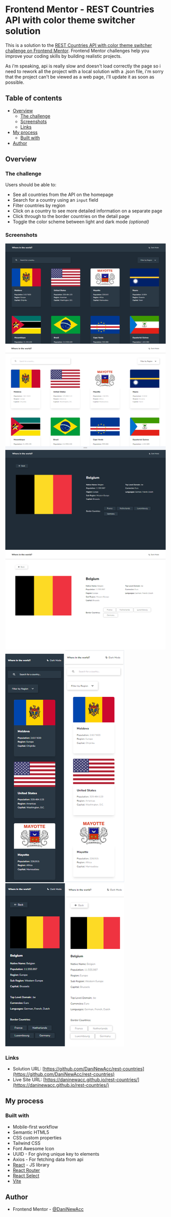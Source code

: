 # Frontend Mentor - REST Countries API with color theme switcher solution

This is a solution to the [REST Countries API with color theme switcher challenge on Frontend Mentor](https://www.frontendmentor.io/challenges/rest-countries-api-with-color-theme-switcher-5cacc469fec04111f7b848ca). Frontend Mentor challenges help you improve your coding skills by building realistic projects. 

As i'm speaking, api is really slow and doesn't load correctly the page so i need to rework all the project with a local solution with a .json file, i'm sorry that the project can't be viewed as a web page, i'll update it as soon as possible.

## Table of contents

- [Overview](#overview)
  - [The challenge](#the-challenge)
  - [Screenshots](#screenshot)
  - [Links](#links)
- [My process](#my-process)
  - [Built with](#built-with)
- [Author](#author)

## Overview

### The challenge

Users should be able to:

- See all countries from the API on the homepage
- Search for a country using an `input` field
- Filter countries by region
- Click on a country to see more detailed information on a separate page
- Click through to the border countries on the detail page
- Toggle the color scheme between light and dark mode *(optional)*

### Screenshots

![](./screenshots/desktop-home-dark-design.PNG)
![](./screenshots/desktop-home-light-design.PNG)
![](./screenshots/desktop-details-dark-design.PNG)
![](./screenshots/desktop-details-light-design.PNG)
![](./screenshots/mobile-home-dark-design.PNG)
![](./screenshots/mobile-home-light-design.PNG)
![](./screenshots/mobile-details-dark-design.PNG)
![](./screenshots/mobile-details-light-design.PNG)

### Links

- Solution URL: [https://github.com/DaniNewAcc/rest-countries](https://github.com/DaniNewAcc/rest-countries)
- Live Site URL: [https://daninewacc.github.io/rest-countries/](https://daninewacc.github.io/rest-countries/)

## My process

### Built with

- Mobile-first workflow
- Semantic HTML5
- CSS custom properties
- Tailwind CSS
- Font Awesome Icon
- UUID - For giving unique key to elements
- Axios - For fetching data from api
- [React](https://reactjs.org/) - JS library
- [React Router](https://reactrouter.com/)
- [React Select](https://react-select.com/)
- [Vite](https://vitejs.dev/)


## Author

- Frontend Mentor - [@DaniNewAcc](https://www.frontendmentor.io/profile/DaniNewAcc)




